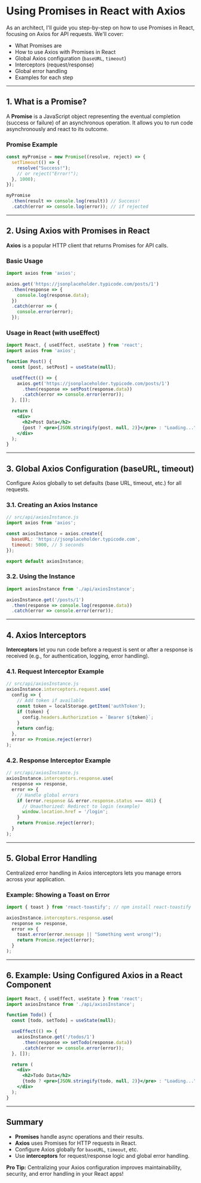 # Using Promises in React with Axios

As an architect, I'll guide you step-by-step on how to use Promises in React, focusing on Axios for API requests. We'll cover:
- What Promises are
- How to use Axios with Promises in React
- Global Axios configuration (`baseURL`, `timeout`)
- Interceptors (request/response)
- Global error handling
- Examples for each step

---

## 1. What is a Promise?

A **Promise** is a JavaScript object representing the eventual completion (success or failure) of an asynchronous operation. It allows you to run code asynchronously and react to its outcome.

### Promise Example

```js
const myPromise = new Promise((resolve, reject) => {
  setTimeout(() => {
    resolve("Success!");
    // or reject("Error!");
  }, 1000);
});

myPromise
  .then(result => console.log(result)) // Success!
  .catch(error => console.log(error)); // if rejected
```

---

## 2. Using Axios with Promises in React

**Axios** is a popular HTTP client that returns Promises for API calls.

### Basic Usage

```js
import axios from 'axios';

axios.get('https://jsonplaceholder.typicode.com/posts/1')
  .then(response => {
    console.log(response.data);
  })
  .catch(error => {
    console.error(error);
  });
```

### Usage in React (with useEffect)

```jsx
import React, { useEffect, useState } from 'react';
import axios from 'axios';

function Post() {
  const [post, setPost] = useState(null);

  useEffect(() => {
    axios.get('https://jsonplaceholder.typicode.com/posts/1')
      .then(response => setPost(response.data))
      .catch(error => console.error(error));
  }, []);

  return (
    <div>
      <h2>Post Data</h2>
      {post ? <pre>{JSON.stringify(post, null, 2)}</pre> : "Loading..."}
    </div>
  );
}
```

---

## 3. Global Axios Configuration (baseURL, timeout)

Configure Axios globally to set defaults (base URL, timeout, etc.) for all requests.

### 3.1. Creating an Axios Instance

```js
// src/api/axiosInstance.js
import axios from 'axios';

const axiosInstance = axios.create({
  baseURL: 'https://jsonplaceholder.typicode.com',
  timeout: 5000, // 5 seconds
});

export default axiosInstance;
```

### 3.2. Using the Instance

```js
import axiosInstance from './api/axiosInstance';

axiosInstance.get('/posts/1')
  .then(response => console.log(response.data))
  .catch(error => console.error(error));
```

---

## 4. Axios Interceptors

**Interceptors** let you run code before a request is sent or after a response is received (e.g., for authentication, logging, error handling).

### 4.1. Request Interceptor Example

```js
// src/api/axiosInstance.js
axiosInstance.interceptors.request.use(
  config => {
    // Add token if available
    const token = localStorage.getItem('authToken');
    if (token) {
      config.headers.Authorization = `Bearer ${token}`;
    }
    return config;
  },
  error => Promise.reject(error)
);
```

### 4.2. Response Interceptor Example

```js
// src/api/axiosInstance.js
axiosInstance.interceptors.response.use(
  response => response,
  error => {
    // Handle global errors
    if (error.response && error.response.status === 401) {
      // Unauthorized: Redirect to login (example)
      window.location.href = '/login';
    }
    return Promise.reject(error);
  }
);
```

---

## 5. Global Error Handling

Centralized error handling in Axios interceptors lets you manage errors across your application.

### Example: Showing a Toast on Error

```js
import { toast } from 'react-toastify'; // npm install react-toastify

axiosInstance.interceptors.response.use(
  response => response,
  error => {
    toast.error(error.message || "Something went wrong!");
    return Promise.reject(error);
  }
);
```

---

## 6. Example: Using Configured Axios in a React Component

```jsx
import React, { useEffect, useState } from 'react';
import axiosInstance from './api/axiosInstance';

function Todo() {
  const [todo, setTodo] = useState(null);

  useEffect(() => {
    axiosInstance.get('/todos/1')
      .then(response => setTodo(response.data))
      .catch(error => console.error(error));
  }, []);

  return (
    <div>
      <h2>Todo Data</h2>
      {todo ? <pre>{JSON.stringify(todo, null, 2)}</pre> : "Loading..."}
    </div>
  );
}
```

---

## Summary

- **Promises** handle async operations and their results.
- **Axios** uses Promises for HTTP requests in React.
- Configure Axios globally for `baseURL`, `timeout`, etc.
- Use **interceptors** for request/response logic and global error handling.

**Pro Tip:** Centralizing your Axios configuration improves maintainability, security, and error handling in your React apps!